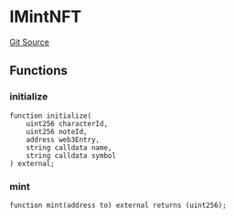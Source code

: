 # IMintNFT
[Git Source](https://github.com/Crossbell-Box/Crossbell-Contracts/blob/3060ff9b47459c3bc54ac39115cb04b01451f340/contracts/interfaces/IMintNFT.sol)


## Functions
### initialize


```solidity
function initialize(
    uint256 characterId,
    uint256 noteId,
    address web3Entry,
    string calldata name,
    string calldata symbol
) external;
```

### mint


```solidity
function mint(address to) external returns (uint256);
```

